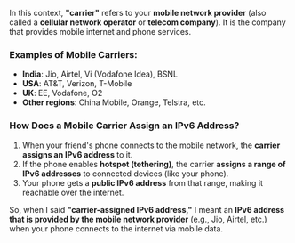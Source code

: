 In this context, **"carrier"** refers to your **mobile network provider** (also called a **cellular network operator** or **telecom company**). It is the company that provides mobile internet and phone services.

### **Examples of Mobile Carriers:**

- **India**: Jio, Airtel, Vi (Vodafone Idea), BSNL
- **USA**: AT&T, Verizon, T-Mobile
- **UK**: EE, Vodafone, O2
- **Other regions**: China Mobile, Orange, Telstra, etc.

### **How Does a Mobile Carrier Assign an IPv6 Address?**

1. When your friend's phone connects to the mobile network, the **carrier assigns an IPv6 address** to it.
2. If the phone enables **hotspot (tethering)**, the carrier **assigns a range of IPv6 addresses** to connected devices (like your phone).
3. Your phone gets a **public IPv6 address** from that range, making it reachable over the internet.

So, when I said **"carrier-assigned IPv6 address,"** I meant an **IPv6 address that is provided by the mobile network provider** (e.g., Jio, Airtel, etc.) when your phone connects to the internet via mobile data.
